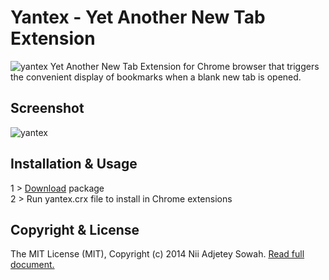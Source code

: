 Yantex - Yet Another New Tab Extension
==============

![yantex](https://raw.github.com/nadjetey/yantex/master/icons/icon48.png) Yet Another New Tab Extension for Chrome browser that triggers the convenient display of bookmarks when a blank new tab is opened.

## Screenshot
![yantex](https://raw.github.com/nadjetey/yantex/master/screenshots/yantex.png)

## Installation & Usage
1 > [Download](https://github.com/nadjetey/yantex/blob/master/yantex.crx?raw=true) package <br />
2 > Run yantex.crx file to install in Chrome extensions

## Copyright & License
The MIT License (MIT), Copyright (c) 2014 Nii Adjetey Sowah. [Read full document.](LICENSE)
